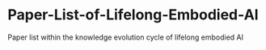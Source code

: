 # Paper-List-of-Lifelong-Embodied-AI
Paper list within the knowledge evolution cycle of lifelong embodied AI
